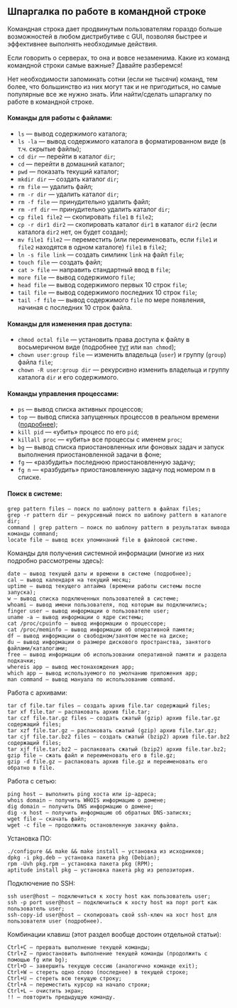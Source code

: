 ## Шпаргалка по работе в командной строке

Командная строка дает продвинутым пользователям гораздо больше возможностей в любом дистрибутиве с GUI, позволяя быстрее и эффективнее выполнять необходимые действия.

Если говорить о серверах, то она и вовсе незаменима. Какие из команд командной строки самые важные? Давайте разберемся!

Нет необходимости запоминать сотни (если не тысячи) команд, тем более, что большинство из них могут так и не пригодиться, но самые популярные все же нужно знать. Или найти/сделать шпаргалку по работе в командной строке.

#### Команды для работы с файлами:

- ```ls``` — вывод содержимого каталога;
- ```ls -la``` — вывод содержимого каталога в форматированном виде (в т.ч. скрытые файлы);
- ```cd dir``` — перейти в каталог ```dir```;
- ```cd``` — перейти в домашний каталог;
- ```pwd``` — показать текущий каталог;
- ```mkdir dir``` — создать каталог ```dir```;
- ```rm file``` — удалить файл;
- ```rm -r dir``` — удалить каталог ```dir```;
- ```rm -f file``` — принудительно удалить файл;
- ```rm -rf dir``` — принудительно удалить каталог ```dir```;
- ```cp file1 file2``` — скопировать ```file1``` в ```file2```;
- ```cp -r dir1 dir2``` — скопировать каталог ```dir1``` в каталог ```dir2``` (если каталога ```dir2``` нет, он будет создан);
- ```mv file1 file2``` — переместить (или переименовать, если ```file1``` и ```file2``` находятся в одном каталоге) ```file1``` в ```file2```;
- ```ln -s file link``` — создать симлинк ```link``` на файл ```file```;
- ```touch file``` — создать файл;
- ```cat > file``` — направить стандартный ввод в ```file```;
- ```more file``` — вывод содержимого ```file```;
- ```head file``` — вывод содержимого первых 10 строк ```file```;
- ```tail file``` — вывод содержимого последних 10 строк ```file```;
- ```tail -f file``` — вывод содержимого ```file``` по мере появления, начиная с последних 10 строк файла.

#### Команды для изменения прав доступа:

- ```chmod octal file``` — установить права доступа к файлу в восьмеричном виде (подробнее [тут](https://ru.wikipedia.org/wiki/Chmod) или ```man chmod```);
- ```chown user:group file``` — изменить владельца (```user```) и группу (```group```) файла ```file```;
- ```chown -R user:group dir``` — рекурсивно изменить владельца и группу каталога ```dir``` и его содержимого.

#### Команды управления процессами:

- ```ps``` — вывод списка активных процессов;
- ```top``` — вывод списка запущенных процессов в реальном времени ([подробнее]());
- ```kill pid``` — «убить» процесс по его ```pid```;
- ```killall proc``` — «убить» все процессы с именем ```proc```;
- ```bg``` — вывод списка приостановленных или фоновых задач и запуск выполнения приостановленной задачи в фоне;
- ```fg``` — «разбудить» последнюю приостановленную задачу;
- ```fg n``` — «разбудить» приостановленную задачу под номером n в списке.

#### Поиск в системе:

    grep pattern files — поиск по шаблону pattern в файлах files;
    grep -r pattern dir — рекурсивный поиск по шаблону pattern в каталоге dir;
    command | grep pattern — поиск по шаблону pattern в результатах вывода команды command;
    locate file — вывод всех упоминаний file в файловой системе.

Команды для получения системной информации (многие из них подробно рассмотрены здесь):

    date — вывод текущей даты и времени в системе (подробнее);
    cal — вывод календаря на текущий месяц;
    uptime — вывод текущего аптайма (времени работы системы после запуска);
    w — вывод списка подключенных пользователей в системе;
    whoami — вывод имени пользователя, под которым вы подключились;
    finger user — вывод информации о пользователе user;
    uname -a — вывод информации о ядре системы;
    cat /proc/cpuinfo — вывод информации о процессоре;
    cat /proc/meminfo — вывод информации об оперативной памяти;
    df — вывод информации о свободном/занятом месте на диске;
    du — вывод информации о размере дискового пространства, занятого файлами/каталогами;
    free — вывод информации об использовании оперативной памяти и раздела подкачки;
    whereis app — вывод местонахождения app;
    which app — вывод используемого по умолчанию приложения app;
    man command — вывод мануала по использованию command.

Работа с архивами:

    tar cf file.tar files — создать архив file.tar содержащий files;
    tar xf file.tar — распаковать архив file.tar;
    tar czf file.tar.gz files — создать сжатый (gzip) архив file.tar.gz содержащий files;
    tar xzf file.tar.gz — распаковать сжатый (gzip) архив file.tar.gz;
    tar cjf file.tar.bz2 files — создать сжатый (bzip2) архив file.tar.bz2 содержащий files;
    tar xjf file.tar.bz2 — распаковать сжатый (bzip2) архив file.tar.bz2;
    gzip file — сжать файл и переименовать его в file.gz;
    gzip -d file.gz — распаковать архив file.gz и переименовать его обратно в file.

Работа с сетью:

    ping host — выполнить ping хоста или ip-адреса;
    whois domain — получить WHOIS информацию о домене;
    dig domain — получить DNS информацию о домене;
    dig -x host — получить информацию об обратных DNS-записях;
    wget file — скачать файл;
    wget -с file — продолжить остановленную закачку файла.

Установка ПО:

    ./configure && make && make install — установка из исходников;
    dpkg -i pkg.deb — установка пакета pkg (Debian);
    rpm -Uvh pkg.rpm — установка пакета pkg (RPM);
    aptitude install pkg — установка пакета pkg из репозитория.

Подключение по SSH:

    ssh user@host — подключиться к хосту host как пользователь user;
    ssh -p port user@host — подключиться к хосту host на порт port как пользователь user;
    ssh-copy-id user@host — скопировать свой ssh-ключ на хост host для пользователя user (подробнее).

Комбинации клавиш (этот раздел вообще достоин отдельной статьи):

    Ctrl+C — прервать выполнение текущей команды;
    Ctrl+Z — приостановить выполнение текущей команды (продолжить с помощью fg или bg);
    Ctrl+D — завершить текущую сессию (аналогично команде exit);
    Ctrl+W — стереть одно слово (последнее) в текущей строке;
    Ctrl+U — стереть всю текущую строку;
    Ctrl+A — переместить курсор на начало строки;
    Ctrl+L — очистить экран;
    !! — повторить предыдущую команду.


